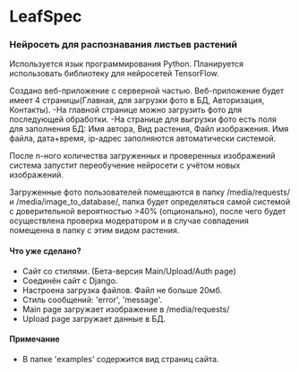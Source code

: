 # LeafSpec
### Нейросеть для распознавания листьев растений

Используется язык программирования Python.
Планируется использовать библиотеку для нейросетей TensorFlow.

Создано веб-приложение с серверной частью. 
Веб-приложение будет имеет 4 страницы(Главная, для загрузки фото в БД, Авторизация, Контакты). 
-На главной странице можно загрузить фото для последующей обработки.
-На странице для выгрузки фото есть поля для заполнения БД: Имя автора, Вид растения, Файл изображения. Имя файла, дата+время, ip-адрес заполняются автоматически системой.

После n-ного количества загруженных и проверенных изображений система запустит переобучение нейросети с учётом новых изображений.

Загруженные фото пользователей помещаются в папку /media/requests/ и /media/image_to_database/, папка будет определяться самой системой с доверительной вероятностью >40% (опционально), после чего будет осуществлена проверка модератором и в случае совпадения помещенна в папку с этим видом растения.

#### Что уже сделано?
- Сайт со стилями. (Бета-версия Main/Upload/Auth page)
- Соединён сайт с Django.
- Настроена загрузка файлов. Файл не больше 20мб.
- Стиль сообщений: 'error', 'message'.
- Main page загружает изображение в /media/requests/
- Upload page загружает данные в БД.


#### Примечание
- В папке 'examples' содержится вид страниц сайта.

